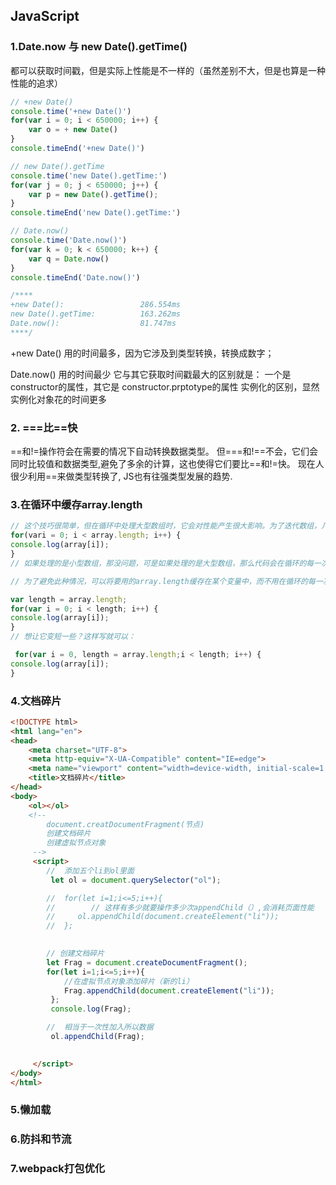 ## JavaScript
### 1.Date.now 与 new Date().getTime() 
都可以获取时间戳，但是实际上性能是不一样的（虽然差别不大，但是也算是一种性能的追求）
```javascript
// +new Date()
console.time('+new Date()')
for(var i = 0; i < 650000; i++) {
    var o = + new Date()
}
console.timeEnd('+new Date()')

// new Date().getTime
console.time('new Date().getTime:')
for(var j = 0; j < 650000; j++) {
    var p = new Date().getTime();
}
console.timeEnd('new Date().getTime:')

// Date.now()
console.time('Date.now()')
for(var k = 0; k < 650000; k++) {
    var q = Date.now()
}
console.timeEnd('Date.now()')

/****
+new Date():                 286.554ms
new Date().getTime:          163.262ms
Date.now():                  81.747ms
****/

``` 
+new Date() 用的时间最多，因为它涉及到类型转换，转换成数字；

Date.now() 用的时间最少 它与其它获取时间戳最大的区别就是：
    一个是 constructor的属性，其它是 constructor.prptotype的属性
    实例化的区别，显然实例化对象花的时间更多



### 2. ===比==快
==和!=操作符会在需要的情况下自动转换数据类型。
但===和!==不会，它们会同时比较值和数据类型,避免了多余的计算，这也使得它们要比==和!=快。
现在人很少利用==来做类型转换了, JS也有往强类型发展的趋势.


### 3.在循环中缓存array.length
```javascript
// 这个技巧很简单，但在循环中处理大型数组时，它会对性能产生很大影响。为了迭代数组，几乎每个人都会同时写出这样的代码：
for(vari = 0; i < array.length; i++) {
console.log(array[i]);
}
// 如果处理的是小型数组，那没问题，可是如果处理的是大型数组，那么代码会在循环的每一次迭代中重新计算数组的大小，从而造成延迟。

// 为了避免此种情况，可以将要用的array.length缓存在某个变量中，而不用在循环的每一次迭代中都调用它：

var length = array.length;
for(var i = 0; i < length; i++) {
console.log(array[i]);
}
// 想让它变短一些？这样写就可以：

 for(var i = 0, length = array.length;i < length; i++) {
console.log(array[i]);
}
```
### 4.文档碎片
```html
<!DOCTYPE html>
<html lang="en">
<head>
    <meta charset="UTF-8">
    <meta http-equiv="X-UA-Compatible" content="IE=edge">
    <meta name="viewport" content="width=device-width, initial-scale=1.0">
    <title>文档碎片</title>
</head>
<body>
    <ol></ol>
    <!-- 
        document.creatDocumentFragment(节点)
        创建文档碎片
        创建虚拟节点对象
     -->
     <script>
        //  添加五个li到ol里面
         let ol = document.querySelector("ol");

        //  for(let i=1;i<=5;i++){
        //        // 这样有多少就要操作多少次appendChild（）,会消耗页面性能
        //     ol.appendChild(document.createElement("li"));
        //  };
        

        // 创建文档碎片
        let Frag = document.createDocumentFragment();
        for(let i=1;i<=5;i++){
            //在虚拟节点对象添加碎片（新的li）
            Frag.appendChild(document.createElement("li"));
         };
         console.log(Frag);

        //  相当于一次性加入所以数据
         ol.appendChild(Frag);

         
     </script>
</body>
</html>
```
### 5.懒加载
### 6.防抖和节流
### 7.webpack打包优化
